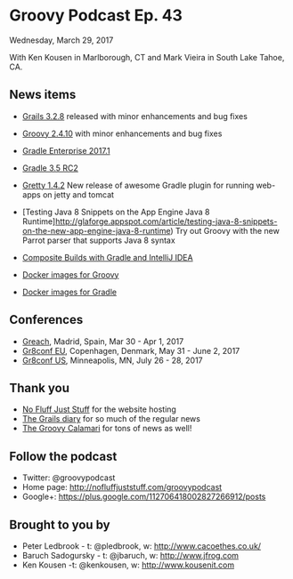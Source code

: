 # Groovy Podcast Ep. 43

Wednesday, March 29, 2017

With Ken Kousen in Marlborough, CT and Mark Vieira in South Lake Tahoe, CA.

## News items

* [Grails 3.2.8](https://github.com/grails/grails-core/releases/tag/v3.2.8) released with minor enhancements and bug fixes
* [Groovy 2.4.10](http://groovy-lang.org/changelogs/changelog-2.4.10.html) with minor enhancements and bug fixes
* [Gradle Enterprise 2017.1](https://blog.gradle.org/announcing-gradle-enterprise-2017.1)
* [Gradle 3.5 RC2](https://github.com/gradle/gradle/releases/tag/v3.5.0-RC2)
* [Gretty 1.4.2](https://github.com/akhikhl/gretty) New release of awesome Gradle plugin for running web-apps on jetty and tomcat

* [Testing Java 8 Snippets on the App Engine Java 8 Runtime]http://glaforge.appspot.com/article/testing-java-8-snippets-on-the-new-app-engine-java-8-runtime) Try out Groovy with the new Parrot parser that supports Java 8 syntax

* [Composite Builds with Gradle and IntelliJ IDEA](https://www.youtube.com/watch?v=grPJanXfRPg)

* [Docker images for Groovy](https://hub.docker.com/_/groovy/)
* [Docker images for Gradle](https://hub.docker.com/_/gradle/)

## Conferences

* [Greach](http://greachconf.com/), Madrid, Spain, Mar 30 - Apr 1, 2017
* [Gr8conf EU](http://gr8conf.eu), Copenhagen, Denmark, May 31 - June 2, 2017
* [Gr8conf US](http://gr8conf.us), Minneapolis, MN, July 26 - 28, 2017

## Thank you

* [No Fluff Just Stuff](https://nofluffjuststuff.com/home/main) for the website hosting
* [The Grails diary](http://grydeske.net/news) for so much of the regular news
* [The Groovy Calamari](http://groovycalamari.com/) for tons of news as well!

## Follow the podcast

* Twitter: @groovypodcast
* Home page: http://nofluffjuststuff.com/groovypodcast
* Google+: https://plus.google.com/112706418002827266912/posts

## Brought to you by

* Peter Ledbrook - t: @pledbrook, w: http://www.cacoethes.co.uk/
* Baruch Sadogursky - t: @jbaruch, w: http://www.jfrog.com
* Ken Kousen -t: @kenkousen, w: http://www.kousenit.com
